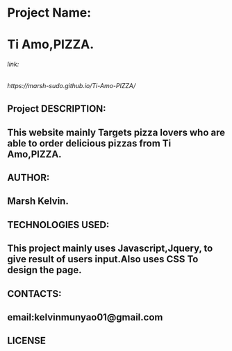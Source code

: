 <h1>Project Name:<h1>
  Ti Amo,PIZZA.
  <h6>link:<h6>https://marsh-sudo.github.io/Ti-Amo-PIZZA/

<h2>Project DESCRIPTION:<h2>
 This website mainly Targets pizza lovers who are able to 
 order delicious pizzas from Ti Amo,PIZZA.

<h2>AUTHOR:<h2>
 Marsh Kelvin.

<h2>TECHNOLOGIES USED:<h2>
 This project mainly uses Javascript,Jquery, to give result of 
 users input.Also uses CSS To design the page.

<h2>CONTACTS:<h2>
 email:kelvinmunyao01@gmail.com

<h2>LICENSE<h2>